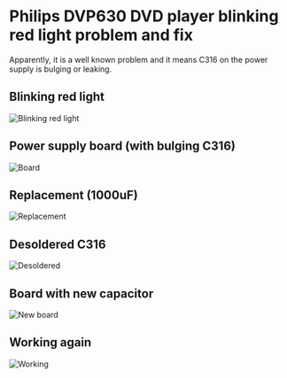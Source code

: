 # Philips DVP630 DVD player blinking red light problem and fix

Apparently, it is a well known problem and it means C316 on the power
supply is bulging or leaking.

## Blinking red light

![Blinking red light](img/1-blinking.gif)

## Power supply board (with bulging C316)

![Board](img/2-board.jpeg)

## Replacement (1000uF)

![Replacement](img/3-spare.jpeg)

## Desoldered C316

![Desoldered](img/4-desoldered.jpeg)

## Board with new capacitor

![New board](img/5-new.jpeg)

## Working again

![Working](img/6-working.gif)
